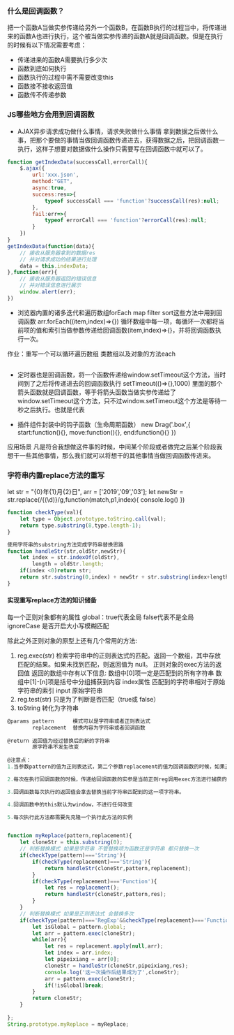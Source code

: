 ### 什么是回调函数？
把一个函数A当做实参传递给另外一个函数B，在函数B执行的过程当中，将传递进来的函数A也进行执行，这个被当做实参传递的函数A就是回调函数。但是在执行的时候有以下情况需要考虑：
+ 传递进来的函数A需要执行多少次
+ 函数到底如何执行
+ 函数执行的过程中需不需要改变this
+ 函数接不接收返回值
+ 函数传不传递参数

### JS哪些地方会用到回调函数
+ AJAX异步请求成功做什么事情，请求失败做什么事情
拿到数据之后做什么事，把那个要做的事情当做回调函数传递进去，获得数据之后，把回调函数一执行，这样子想要对数据做什么操作只需要写在回调函数中就可以了。
```js
function getIndexData(successCall,errorCall){
	$.ajax({
		url:'xxx.json',
		method:"GET",
		async:true,
		success:res=>{
			typeof successCall === 'function'?successCall(res):null;
		},
		fail:err=>{
			typeof errorCall === 'function'?errorCall(res):null;
		}
	})
}
getIndexData(function(data){
	// 接收从服务器拿到的数据res
	// 并对请求成功的结果进行处理
	data = this.indexData;
},function(err){
	// 接收从服务器返回的错误信息
	// 并对错误信息进行展示
	window.alert(err);
})
```

+ 浏览器内置的诸多迭代和遍历数组forEach map filter sort这些方法中用到回调函数 
arr.forEach((item,index)=>{})
循环数组中每一项，每循环一次都将当前项的值和索引当做参数传递给回调函数(item,index)=>{}，并将回调函数执行一次。

作业：重写一个可以循环遍历数组 类数组以及对象的方法each
```js


```


+ 定时器也是回调函数，将一个函数传递给window.setTimeout这个方法，当时间到了之后将传递进去的回调函数执行
setTimeout(()=>{},1000) 里面的那个箭头函数就是回调函数，等于将箭头函数当做实参传递给了window.setTimeout这个方法，只不过window.setTimeout这个方法是等待一秒之后执行。也就是代表

+ 插件组件封装中的钩子函数（生命周期函数）
new Drag('.box',{
	start:function(){},
	move:function(){},
	end:function(){}
})

应用场景
凡是符合我想做这件事的时候，中间某个阶段或者做完之后某个阶段我想干一些其他事情，那么我们就可以将想干的其他事情当做回调函数传进来。

### 字符串内置replace方法的重写
let str = "{0}年{1}月{2}日",
	arr = ['2019','09','03'];
let newStr = str.replace(/\{(\d)\}/g,function(match,p1,index){
	console.log()
})

```js 封装用于进行数据类型检测的工具方法checkType
function checkType(val){
	let type = Object.prototype.toString.call(val);
	return type.substring(8,type.length-1);
}
```

```js 封装基于substring方法来进行原始字符串替换的方法handleStr
使用字符串的substring方法完成字符串替换思路
function handleStr(str,oldStr,newStr){
	let index = str.indexOf(oldStr),
		length = oldStr.length;
	if(index <0)return str;
	return str.substring(0,index) + newStr + str.substring(index+length);
}
```
 
#### 实现重写replace方法的知识储备
每一个正则对象都有的属性
global：true代表全局 false代表不是全局
ignoreCase 是否开启大小写模糊匹配
 
除此之外正则对象的原型上还有几个常用的方法:
1. reg.exec(str) 检索字符串中的正则表达式的匹配。返回一个数组，其中存放匹配的结果。如果未找到匹配，则返回值为 null。
正则对象的exec方法的返回值
返回的数组中存有以下信息:
数组中[0]项一定是匹配到的所有字符串
数组中[1]-[n]项是括号中分组捕获到内容
index属性 匹配到的字符串相对于原始字符串的索引
input 原始字符串
2. reg.test(str) 只是为了判断是否匹配（true或 false）
3. toString 转化为字符串
 
```js 基于以上两个方法完成replace方法重写
@params pattern      模式可以是字符串或者正则表达式
		replacement  替换内容为字符串或者回调函数
		
@return 返回值为经过替换后的新的字符串
		原字符串不发生改变
		
@注意点：
1.当参数pattern的值为正则表达式，第二个参数replacement的值为回调函数的时候，如果正则表达式开启了global全局匹配，那么正则在字符串中匹配几次，回调函数就会被执行几次。

2.每次在执行回调函数的时候，传递给回调函数的实参是当前正则reg调用exec方法进行捕获的详细信息，如果捕获成功会返回一个包含匹配值和分组信息以及匹配值的索引存在的数组，将这个数组中每一项通过apply或者展开运算符...arr展开后当做实参传递给回调函数。

3.回调函数每次执行的返回值会拿去替换当前字符串匹配到的这一项字符串。

4.回调函数中的this默认为window，不进行任何改变

5.每次执行此方法都需要先克隆一个执行此方法的实例


function myReplace(pattern,replacement){
	let cloneStr = this.substring(0);
	// 判断替换模式 如果是字符串 不管替换项为函数还是字符串 都只替换一次
	if(checkType(pattern)==='String'){
		if(checkType(replacement)==='String'){
			return handleStr(cloneStr,pattern,replacement);
		}
		if(checkType(replacement)==='Function'){
			let res = replacement();
			return handleStr(cloneStr,pattern,res);
		}
	}
	// 判断替换模式 如果是正则表达式 会替换多次
	if(checkType(pattern)==='RegExp'&&checkType(replacement)==='Function'){
		let isGlobal = pattern.global;
		let arr = pattern.exec(cloneStr);
		while(arr){
			let res = replacement.apply(null,arr);
			let index = arr.index;
			let pipeixiang = arr[0];
			cloneStr = handleStr(cloneStr,pipeixiang,res);
			console.log('这一次操作后结果成为了',cloneStr);
			arr = pattern.exec(cloneStr);
			if(!isGlobal)break;
		}
		return cloneStr;
	}
	
};
String.prototype.myReplace = myReplace;
```

